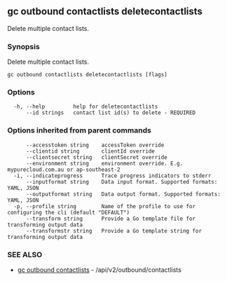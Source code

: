 ## gc outbound contactlists deletecontactlists

Delete multiple contact lists.

### Synopsis

Delete multiple contact lists.

```
gc outbound contactlists deletecontactlists [flags]
```

### Options

```
  -h, --help         help for deletecontactlists
      --id strings   contact list id(s) to delete - REQUIRED
```

### Options inherited from parent commands

```
      --accesstoken string    accessToken override
      --clientid string       clientId override
      --clientsecret string   clientSecret override
      --environment string    environment override. E.g. mypurecloud.com.au or ap-southeast-2
  -i, --indicateprogress      Trace progress indicators to stderr
      --inputformat string    Data input format. Supported formats: YAML, JSON
      --outputformat string   Data output format. Supported formats: YAML, JSON
  -p, --profile string        Name of the profile to use for configuring the cli (default "DEFAULT")
      --transform string      Provide a Go template file for transforming output data
      --transformstr string   Provide a Go template string for transforming output data
```

### SEE ALSO

* [gc outbound contactlists](gc_outbound_contactlists.html)	 - /api/v2/outbound/contactlists



